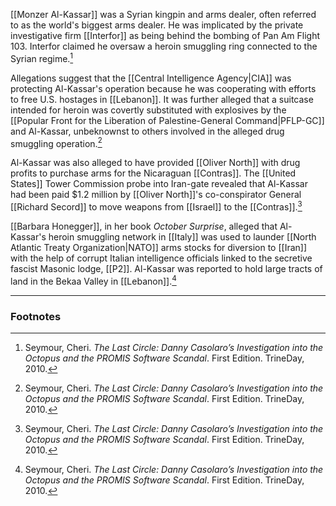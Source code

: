 [[Monzer Al-Kassar]] was a Syrian kingpin and arms dealer, often referred to as the world's biggest arms dealer. He was implicated by the private investigative firm [[Interfor]] as being behind the bombing of Pan Am Flight 103. Interfor claimed he oversaw a heroin smuggling ring connected to the Syrian regime.[^1]

Allegations suggest that the [[Central Intelligence Agency|CIA]] was protecting Al-Kassar's operation because he was cooperating with efforts to free U.S. hostages in [[Lebanon]]. It was further alleged that a suitcase intended for heroin was covertly substituted with explosives by the [[Popular Front for the Liberation of Palestine-General Command|PFLP-GC]] and Al-Kassar, unbeknownst to others involved in the alleged drug smuggling operation.[^1]

Al-Kassar was also alleged to have provided [[Oliver North]] with drug profits to purchase arms for the Nicaraguan [[Contras]]. The [[United States]] Tower Commission probe into Iran-gate revealed that Al-Kassar had been paid $1.2 million by [[Oliver North]]'s co-conspirator General [[Richard Secord]] to move weapons from [[Israel]] to the [[Contras]].[^1]

[[Barbara Honegger]], in her book *October Surprise*, alleged that Al-Kassar's heroin smuggling network in [[Italy]] was used to launder [[North Atlantic Treaty Organization|NATO]] arms stocks for diversion to [[Iran]] with the help of corrupt Italian intelligence officials linked to the secretive fascist Masonic lodge, [[P2]]. Al-Kassar was reported to hold large tracts of land in the Bekaa Valley in [[Lebanon]].[^1]

---
### Footnotes

[^1]: Seymour, Cheri. *The Last Circle: Danny Casolaro’s Investigation into the Octopus and the PROMIS Software Scandal*. First Edition. TrineDay, 2010.